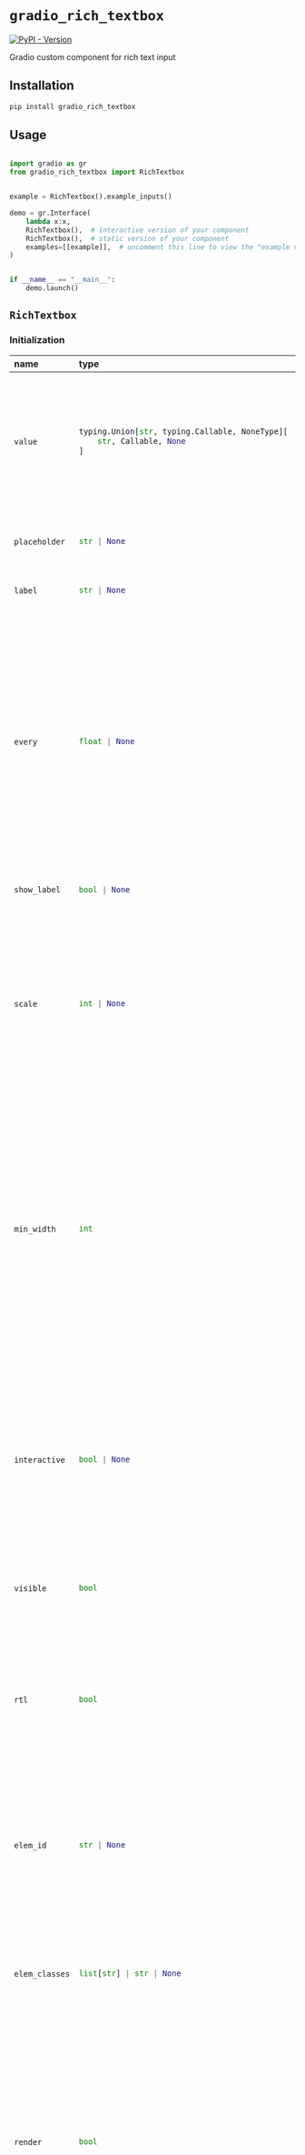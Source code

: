 
# `gradio_rich_textbox`
<a href="https://pypi.org/project/gradio_rich_textbox/" target="_blank"><img alt="PyPI - Version" src="https://img.shields.io/pypi/v/gradio_rich_textbox"></a>  

Gradio custom component for rich text input

## Installation

```bash
pip install gradio_rich_textbox
```

## Usage

```python

import gradio as gr
from gradio_rich_textbox import RichTextbox


example = RichTextbox().example_inputs()

demo = gr.Interface(
    lambda x:x,
    RichTextbox(),  # interactive version of your component
    RichTextbox(),  # static version of your component
    examples=[[example]],  # uncomment this line to view the "example version" of your component
)


if __name__ == "__main__":
    demo.launch()

```

## `RichTextbox`

### Initialization

<table>
<thead>
<tr>
<th align="left">name</th>
<th align="left" style="width: 25%;">type</th>
<th align="left">default</th>
<th align="left">description</th>
</tr>
</thead>
<tbody>
<tr>
<td align="left"><code>value</code></td>
<td align="left" style="width: 25%;">

```python
typing.Union[str, typing.Callable, NoneType][
    str, Callable, None
]
```

</td>
<td align="left"><code>""</code></td>
<td align="left">default text to provide in textbox. If callable, the function will be called whenever the app loads to set the initial value of the component.</td>
</tr>

<tr>
<td align="left"><code>placeholder</code></td>
<td align="left" style="width: 25%;">

```python
str | None
```

</td>
<td align="left"><code>None</code></td>
<td align="left">placeholder hint to provide behind textbox.</td>
</tr>

<tr>
<td align="left"><code>label</code></td>
<td align="left" style="width: 25%;">

```python
str | None
```

</td>
<td align="left"><code>None</code></td>
<td align="left">component name in interface.</td>
</tr>

<tr>
<td align="left"><code>every</code></td>
<td align="left" style="width: 25%;">

```python
float | None
```

</td>
<td align="left"><code>None</code></td>
<td align="left">If `value` is a callable, run the function 'every' number of seconds while the client connection is open. Has no effect otherwise. Queue must be enabled. The event can be accessed (e.g. to cancel it) via this component's .load_event attribute.</td>
</tr>

<tr>
<td align="left"><code>show_label</code></td>
<td align="left" style="width: 25%;">

```python
bool | None
```

</td>
<td align="left"><code>None</code></td>
<td align="left">if True, will display label.</td>
</tr>

<tr>
<td align="left"><code>scale</code></td>
<td align="left" style="width: 25%;">

```python
int | None
```

</td>
<td align="left"><code>None</code></td>
<td align="left">relative width compared to adjacent Components in a Row. For example, if Component A has scale=2, and Component B has scale=1, A will be twice as wide as B. Should be an integer.</td>
</tr>

<tr>
<td align="left"><code>min_width</code></td>
<td align="left" style="width: 25%;">

```python
int
```

</td>
<td align="left"><code>160</code></td>
<td align="left">minimum pixel width, will wrap if not sufficient screen space to satisfy this value. If a certain scale value results in this Component being narrower than min_width, the min_width parameter will be respected first.</td>
</tr>

<tr>
<td align="left"><code>interactive</code></td>
<td align="left" style="width: 25%;">

```python
bool | None
```

</td>
<td align="left"><code>None</code></td>
<td align="left">if True, will be rendered as an editable textbox; if False, editing will be disabled. If not provided, this is inferred based on whether the component is used as an input or output.</td>
</tr>

<tr>
<td align="left"><code>visible</code></td>
<td align="left" style="width: 25%;">

```python
bool
```

</td>
<td align="left"><code>True</code></td>
<td align="left">If False, component will be hidden.</td>
</tr>

<tr>
<td align="left"><code>rtl</code></td>
<td align="left" style="width: 25%;">

```python
bool
```

</td>
<td align="left"><code>False</code></td>
<td align="left">If True and `type` is "text", sets the direction of the text to right-to-left (cursor appears on the left of the text). Default is False, which renders cursor on the right.</td>
</tr>

<tr>
<td align="left"><code>elem_id</code></td>
<td align="left" style="width: 25%;">

```python
str | None
```

</td>
<td align="left"><code>None</code></td>
<td align="left">An optional string that is assigned as the id of this component in the HTML DOM. Can be used for targeting CSS styles.</td>
</tr>

<tr>
<td align="left"><code>elem_classes</code></td>
<td align="left" style="width: 25%;">

```python
list[str] | str | None
```

</td>
<td align="left"><code>None</code></td>
<td align="left">An optional list of strings that are assigned as the classes of this component in the HTML DOM. Can be used for targeting CSS styles.</td>
</tr>

<tr>
<td align="left"><code>render</code></td>
<td align="left" style="width: 25%;">

```python
bool
```

</td>
<td align="left"><code>True</code></td>
<td align="left">If False, component will not render be rendered in the Blocks context. Should be used if the intention is to assign event listeners now but render the component later.</td>
</tr>
</tbody></table>


### Events

| name | description |
|:-----|:------------|
| `change` | Triggered when the value of the RichTextbox changes either because of user input (e.g. a user types in a textbox) OR because of a function update (e.g. an image receives a value from the output of an event trigger). See `.input()` for a listener that is only triggered by user input. |
| `input` | This listener is triggered when the user changes the value of the RichTextbox. |
| `submit` | This listener is triggered when the user presses the Enter key while the RichTextbox is focused. |



### User function

The impact on the users predict function varies depending on whether the component is used as an input or output for an event (or both).

- When used as an Input, the component only impacts the input signature of the user function.
- When used as an output, the component only impacts the return signature of the user function.

The code snippet below is accurate in cases where the component is used as both an input and an output.

- **As output:** Is passed, text.
- **As input:** Should return, function output to postprocess.

 ```python
 def predict(
     value: str | None
 ) -> str | None:
     return value
 ```
 
